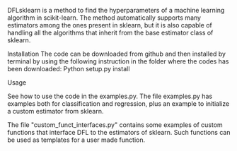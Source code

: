 DFLsklearn is a method to find the hyperparameters of a machine learning algorithm in scikit-learn. 
The method automatically supports many estimators among the ones present in sklearn, but it is also capable of handling all the algorithms that inherit from the base estimator class of  sklearn.

Installation
The code can be downloaded from github and then installed by terminal by using the following instruction in the folder where the codes has been downloaded:
Python setup.py install

Usage

See how to use the code in the examples.py. 
The file examples.py has examples both for classification and regression, plus an example to initialize a custom estimator from sklearn.

The file "custom_funct_interfaces.py" contains some examples of custom functions that interface DFL to the estimators of sklearn. Such functions can be used as templates for a user made function.
